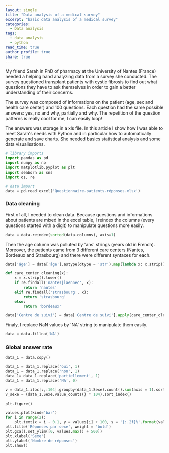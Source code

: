 ```yaml
---
layout: single
title: "Data analysis of a medical survey"
excerpt: "basic data analysis of a medical survey"
categories:
  - Data analysis
tags:
  - data analysis
  - python
read_time: true
author_profile: true
share: true
---
```

My friend Sarah in PhD of pharmacy at the University of Nantes (France) needed a helping hand analyzing data from a survey she conducted. The survey questioned transplant patients with cystic fibrosis to find out what questions they have to ask themselves in order to gain a better understanding of their concerns.

The survey was composed of informations on the patient (age, sex and health care center) and 100 questions. Each question had the same possible answers: yes, no and why, partially and why. The repetition of the question patterns is really cool for me, I can easily loop!

The answers was storage in a xls file. In this article I show how I was able to meet Sarah's needs with Python and in particular how to automatically generate and save charts. She needed basics statistical analysis and some data visualisations.

```python
# library imports
import pandas as pd
import numpy as np
import matplotlib.pyplot as plt
import seaborn as sns
import os, re

# data import
data = pd.read_excel('Questionnaire-patients-réponses.xlsx')
```
### Data cleaning
First of all, I needed to clean data. Because questions and informations about patients are mixed in the excel table, I reindex the columns (every questions started with a digit) to manipulate questions more easily.

```python
data = data.reindex(sorted(data.columns), axis=1)
```
Then the age column was polluted by 'ans' strings (years old in French). Moreover, the patients came from 3 different care centers (Nantes, Bordeaux and Strasbourg) and there were different syntaxes for each.

```python
data['âge'] = data['âge'].astype(dtype = 'str').map(lambda x: x.strip().rstrip('ans').strip()).astype(dtype = 'int')

def care_center_cleaning(x):
    x = x.strip().lower()
    if re.findall('nantes|laennec', x):
        return 'nantes'
    elif re.findall('strasbourg', x):
        return 'strasbourg'
    else:
        return 'bordeaux'

data['Centre de suivi'] = data['Centre de suivi'].apply(care_center_cleaning)      
```
Finaly, I replace NaN values by 'NA' string to manipulate them easily.

```python
data = data.fillna('NA')
```

### Global answer rate

```python
data_1 = data.copy()

data_1 = data_1.replace('oui', 1)
data_1 = data_1.replace('non', 1)
data_1= data_1.replace('partiellement', 1)
data_1 = data_1.replace('NA', 0)

v = data_1.iloc[:,:104].groupby(data_1.Sexe).count().sum(axis = 1).sort_index()
v_sexe = (data_1.Sexe.value_counts() * 104).sort_index()

plt.figure()

values.plot(kind='bar')
for i in range(2):
    plt.text(x = i - 0.1, y = values[i] + 100, s = '{:.2f}%'.format(values[i] / v_sexe[i]))
plt.title('Réponses par sexe', weight = 'bold')
plt.gca().set_ylim([0, values.max() + 500])
plt.xlabel('Sexe')
plt.ylabel('Nombre de réponses')
plt.show()
```
